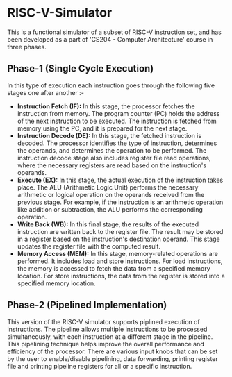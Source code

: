 # RISC-V-Simulator
This is a functional simulator of a subset of RISC-V instruction set, and has been developed as a part of 'CS204 - Computer Architecture' course in three phases. 

## Phase-1 (Single Cycle Execution)
In this type of execution each instruction goes through the following five stages one after another :-
- **Instruction Fetch (IF):** In this stage, the processor fetches the instruction from memory. The program counter (PC) holds the address of the next instruction to be executed. The instruction is fetched from memory using the PC, and it is prepared for the next stage.
- **Instruction Decode (DE):** In this stage, the fetched instruction is decoded. The processor identifies the type of instruction, determines the operands, and determines the operation to be performed. The instruction decode stage also includes register file read operations, where the necessary registers are read based on the instruction's operands.
- **Execute (EX):** In this stage, the actual execution of the instruction takes place. The ALU (Arithmetic Logic Unit) performs the necessary arithmetic or logical operation on the operands received from the previous stage. For example, if the instruction is an arithmetic operation like addition or subtraction, the ALU performs the corresponding operation.
- **Write Back (WB):** In this final stage, the results of the executed instruction are written back to the register file. The result may be stored in a register based on the instruction's destination operand. This stage updates the register file with the computed result.
- **Memory Access (MEM):** In this stage, memory-related operations are performed. It includes load and store instructions. For load instructions, the memory is accessed to fetch the data from a specified memory location. For store instructions, the data from the register is stored into a specified memory location.

## Phase-2 (Pipelined Implementation)
This version of the RISC-V simulator supports piplined execution of instructions. The pipeline allows multiple instructions to be processed simultaneously, with each instruction at a different stage in the pipeline. This pipelining technique helps improve the overall performance and efficiency of the processor. There are various input knobs that can be set by the user to enable/disable pipelining, data forwarding, printing register file and printing pipeline registers for all or a specific instruction.